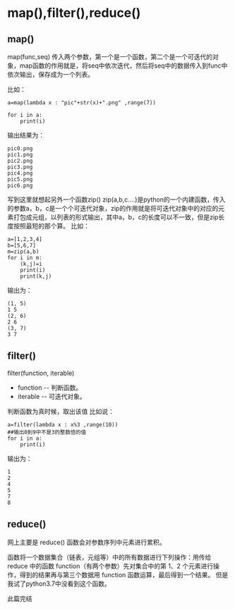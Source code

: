 map(),filter(),reduce()
==================================

map()
----------------------
map(func,seq)
传入两个参数，第一个是一个函数，第二个是一个可迭代的对象，map函数的作用就是，将seq中依次迭代，然后将seq中的数据传入到func中依次输出，保存成为一个列表。

比如：
```
a=map(lambda x : "pic"+str(x)+".png" ,range(7))

for i in a:
    print(i)
```
输出结果为：
```
pic0.png
pic1.png
pic2.png
pic3.png
pic4.png
pic5.png
pic6.png
```
写到这里就想起另外一个函数zip()
zip(a,b,c....)是python的一个内建函数，传入的参数a，b，c是一个个可迭代对象，zip的作用就是将可迭代对象中的对应的元素打包成元组，以列表的形式输出，其中a，b，c的长度可以不一致，但是zip长度按照最短的那个算。
比如：
```
a=[1,2,3,4]
b=[5,6,7]
m=zip(a,b)
for i in m:
    (k,j)=i
    print(i)
    print(k,j)
```
输出为：
```
(1, 5)
1 5
(2, 6)
2 6
(3, 7)
3 7
```


filter()
--------------
filter(function, iterable)

* function -- 判断函数。
* iterable -- 可迭代对象。

判断函数为真时候，取出该值
比如说：
```
a=filter(lambda x : x%3 ,range(10))
##输出0到9中不是3的整数倍的值
for i in a:
    print(i)
```
输出为：
```
1
2
4
5
7
8
```
reduce()
-------------------
网上主要是
reduce() 函数会对参数序列中元素进行累积。

函数将一个数据集合（链表，元组等）中的所有数据进行下列操作：用传给 reduce 中的函数 function（有两个参数）先对集合中的第 1、2 个元素进行操作，得到的结果再与第三个数据用 function 函数运算，最后得到一个结果。
但是我试了python3.7中没看到这个函数。

此篇完结

